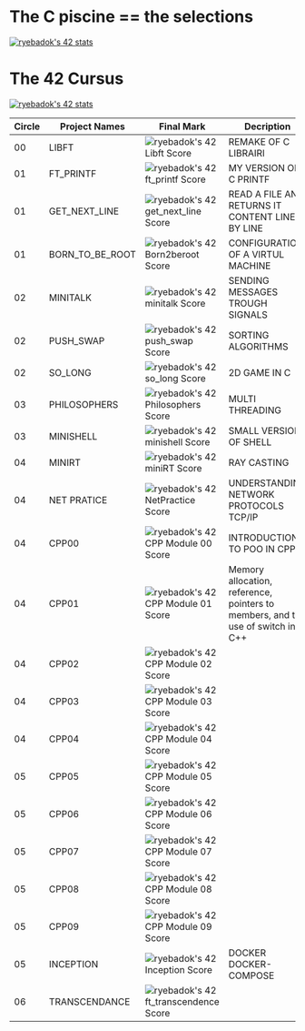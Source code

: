 # The C piscine == the selections
[![ryebadok's 42 stats](https://badge42.vercel.app/api/v2/clip8z2k2001108mhtf68qdxv/stats?cursusId=9&coalitionId=undefined)](https://github.com/JaeSeoKim/badge42)

# The 42 Cursus

[![ryebadok's 42 stats](https://badge42.vercel.app/api/v2/clip8z2k2001108mhtf68qdxv/stats?cursusId=21&coalitionId=undefined)](https://github.com/JaeSeoKim/badge42)

| Circle | Project Names   | Final Mark | Decription
| ------ | --------------- | ---------- | ---------- |
| 00     | LIBFT           | ![ryebadok's 42 Libft Score](https://badge42.vercel.app/api/v2/clip8z2k2001108mhtf68qdxv/project/2167563) | REMAKE OF C LIBRAIRI |
| 01     | FT_PRINTF       | ![ryebadok's 42 ft_printf Score](https://badge42.vercel.app/api/v2/clip8z2k2001108mhtf68qdxv/project/2176872) | MY VERSION OF C PRINTF |
| 01     | GET_NEXT_LINE   | ![ryebadok's 42 get_next_line Score](https://badge42.vercel.app/api/v2/clip8z2k2001108mhtf68qdxv/project/2178426) | READ A FILE AN RETURNS IT CONTENT LINE BY LINE |
| 01     | BORN_TO_BE_ROOT | ![ryebadok's 42 Born2beroot Score](https://badge42.vercel.app/api/v2/clip8z2k2001108mhtf68qdxv/project/2188023) | CONFIGURATION OF A VIRTUL MACHINE |
| 02     | MINITALK        | ![ryebadok's 42 minitalk Score](https://badge42.vercel.app/api/v2/clip8z2k2001108mhtf68qdxv/project/2283995) | SENDING MESSAGES TROUGH SIGNALS |
| 02     | PUSH_SWAP       | ![ryebadok's 42 push_swap Score](https://badge42.vercel.app/api/v2/clip8z2k2001108mhtf68qdxv/project/2283999) | SORTING ALGORITHMS
| 02     | SO_LONG         | ![ryebadok's 42 so_long Score](https://badge42.vercel.app/api/v2/clip8z2k2001108mhtf68qdxv/project/2284001) | 2D GAME IN C |
| 03     | PHILOSOPHERS    | ![ryebadok's 42 Philosophers Score](https://badge42.vercel.app/api/v2/clip8z2k2001108mhtf68qdxv/project/2383889) | MULTI THREADING |
| 03     | MINISHELL       | ![ryebadok's 42 minishell Score](https://badge42.vercel.app/api/v2/clip8z2k2001108mhtf68qdxv/project/2402250) | SMALL VERSION OF SHELL |
| 04     | MINIRT          | ![ryebadok's 42 miniRT Score](https://badge42.vercel.app/api/v2/clip8z2k2001108mhtf68qdxv/project/2712059) | RAY CASTING |
| 04     | NET PRATICE     | ![ryebadok's 42 NetPractice Score](https://badge42.vercel.app/api/v2/clip8z2k2001108mhtf68qdxv/project/2669770) | UNDERSTANDING NETWORK PROTOCOLS TCP/IP |
| 04 | CPP00 | ![ryebadok's 42 CPP Module 00 Score](https://badge42.vercel.app/api/v2/clip8z2k2001108mhtf68qdxv/project/2692422) | INTRODUCTION TO POO IN CPP |
| 04 | CPP01 | ![ryebadok's 42 CPP Module 01 Score](https://badge42.vercel.app/api/v2/clip8z2k2001108mhtf68qdxv/project/2916519) | Memory allocation, reference, pointers to members, and the use of switch in C++ |
| 04 | CPP02 | ![ryebadok's 42 CPP Module 02 Score](https://badge42.vercel.app/api/v2/clip8z2k2001108mhtf68qdxv/project/2944642) | |
| 04 | CPP03 | ![ryebadok's 42 CPP Module 03 Score](https://badge42.vercel.app/api/v2/clip8z2k2001108mhtf68qdxv/project/2948883) | |
| 04 | CPP04 | ![ryebadok's 42 CPP Module 04 Score](https://badge42.vercel.app/api/v2/clip8z2k2001108mhtf68qdxv/project/3025752) | |
| 05 | CPP05 | ![ryebadok's 42 CPP Module 05 Score](https://badge42.vercel.app/api/v2/clip8z2k2001108mhtf68qdxv/project/3026248) | |
| 05 | CPP06 | ![ryebadok's 42 CPP Module 06 Score](https://badge42.vercel.app/api/v2/clip8z2k2001108mhtf68qdxv/project/3046900) | |
| 05 | CPP07 | ![ryebadok's 42 CPP Module 07 Score](https://badge42.vercel.app/api/v2/clip8z2k2001108mhtf68qdxv/project/3089748) | |
| 05 | CPP08 | ![ryebadok's 42 CPP Module 08 Score](https://badge42.vercel.app/api/v2/clip8z2k2001108mhtf68qdxv/project/3090512) | |
| 05 | CPP09 | ![ryebadok's 42 CPP Module 09 Score](https://badge42.vercel.app/api/v2/clip8z2k2001108mhtf68qdxv/project/3090818) | |
| 05 | INCEPTION | ![ryebadok's 42 Inception Score](https://badge42.vercel.app/api/v2/clip8z2k2001108mhtf68qdxv/project/3091837) | DOCKER DOCKER-COMPOSE|
| 06 | TRANSCENDANCE | ![ryebadok's 42 ft_transcendence Score](https://badge42.vercel.app/api/v2/clip8z2k2001108mhtf68qdxv/project/3107415) | |


